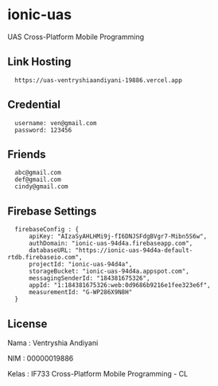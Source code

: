 # ionic-uas
  UAS Cross-Platform Mobile Programming 
  
## Link Hosting

      https://uas-ventryshiaandiyani-19886.vercel.app
      
## Credential
```
  username: ven@gmail.com
  password: 123456
 ```

## Friends 
```
  abc@gmail.com
  def@gmail.com
  cindy@gmail.com
```

## Firebase Settings
```
  firebaseConfig : {
      apiKey: "AIzaSyAHLHMi9j-fI6DNJSFdgBVgr7-Mibn5S6w",
      authDomain: "ionic-uas-94d4a.firebaseapp.com",
      databaseURL: "https://ionic-uas-94d4a-default-rtdb.firebaseio.com",
      projectId: "ionic-uas-94d4a",
      storageBucket: "ionic-uas-94d4a.appspot.com",
      messagingSenderId: "184381675326",
      appId: "1:184381675326:web:0d9686b9216e1fee323e6f",
      measurementId: "G-WP286X9N8H"
  }
```


## License
Nama  : Ventryshia Andiyani

NIM   : 00000019886

Kelas : IF733 Cross-Platform Mobile Programming - CL


